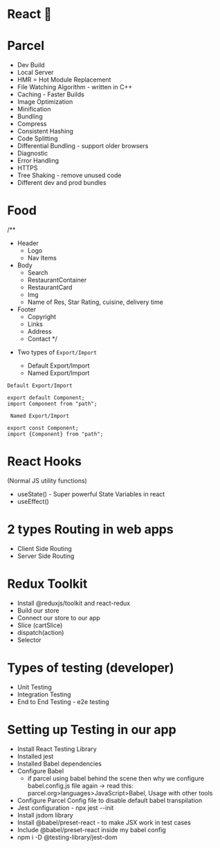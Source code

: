 # React 🚀

# Parcel

- Dev Build
- Local Server
- HMR = Hot Module Replacement
- File Watching Algorithm - written in C++
- Caching - Faster Builds
- Image Optimization
- Minification
- Bundling
- Compress
- Consistent Hashing
- Code Splitting
- Differential Bundling - support older browsers
- Diagnostic
- Error Handling
- HTTPS
- Tree Shaking - remove unused code
- Different dev and prod bundles

# Food

/\*\*

- Header
  - Logo
  - Nav Items
- Body
  - Search
  - RestaurantContainer
  - RestaurantCard
  - Img
  - Name of Res, Star Rating, cuisine, delivery time
- Footer
  - Copyright
  - Links
  - Address
  - Contact
    \*/

* Two types of `Export/Import`

  - Default Export/Import
  - Named Export/Import

```
Default Export/Import

export default Component;
import Component from "path";
```

```
 Named Export/Import

export const Component;
import {Component} from "path";
```

# React Hooks

(Normal JS utility functions)

- useState() - Super powerful State Variables in react
- useEffect()

# 2 types Routing in web apps

- Client Side Routing
- Server Side Routing

# Redux Toolkit

- Install @reduxjs/toolkit and react-redux
- Build our store
- Connect our store to our app
- Slice (cartSlice)
- dispatch(action)
- Selector

# Types of testing (developer)

- Unit Testing
- Integration Testing
- End to End Testing - e2e testing

# Setting up Testing in our app

- Install React Testing Library
- Installed jest
- Installed Babel dependencies
- Configure Babel
  - if parcel using babel behind the scene then why we configure babel.config.js file again ->
    read this: parcel.org>languages>JavaScript>Babel, Usage with other tools
- Configure Parcel Config file to disable default babel transpilation
- Jest configuration - npx jest --init
- Install jsdom library
- Install @babel/preset-react - to make JSX work in test cases
- Include @babel/preset-react inside my babel config
- npm i -D @testing-library/jest-dom
